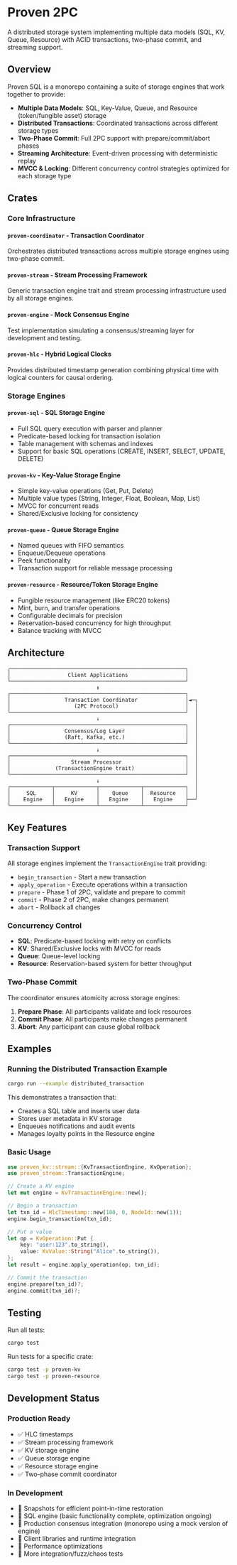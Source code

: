 # Proven 2PC

A distributed storage system implementing multiple data models (SQL, KV, Queue, Resource) with ACID transactions, two-phase commit, and streaming support.

## Overview

Proven SQL is a monorepo containing a suite of storage engines that work together to provide:

- **Multiple Data Models**: SQL, Key-Value, Queue, and Resource (token/fungible asset) storage
- **Distributed Transactions**: Coordinated transactions across different storage types
- **Two-Phase Commit**: Full 2PC support with prepare/commit/abort phases
- **Streaming Architecture**: Event-driven processing with deterministic replay
- **MVCC & Locking**: Different concurrency control strategies optimized for each storage type

## Crates

### Core Infrastructure

#### `proven-coordinator` - Transaction Coordinator
Orchestrates distributed transactions across multiple storage engines using two-phase commit.

#### `proven-stream` - Stream Processing Framework
Generic transaction engine trait and stream processing infrastructure used by all storage engines.

#### `proven-engine` - Mock Consensus Engine
Test implementation simulating a consensus/streaming layer for development and testing.

#### `proven-hlc` - Hybrid Logical Clocks
Provides distributed timestamp generation combining physical time with logical counters for causal ordering.

### Storage Engines

#### `proven-sql` - SQL Storage Engine
- Full SQL query execution with parser and planner
- Predicate-based locking for transaction isolation
- Table management with schemas and indexes
- Support for basic SQL operations (CREATE, INSERT, SELECT, UPDATE, DELETE)

#### `proven-kv` - Key-Value Storage Engine
- Simple key-value operations (Get, Put, Delete)
- Multiple value types (String, Integer, Float, Boolean, Map, List)
- MVCC for concurrent reads
- Shared/Exclusive locking for consistency

#### `proven-queue` - Queue Storage Engine
- Named queues with FIFO semantics
- Enqueue/Dequeue operations
- Peek functionality
- Transaction support for reliable message processing

#### `proven-resource` - Resource/Token Storage Engine
- Fungible resource management (like ERC20 tokens)
- Mint, burn, and transfer operations
- Configurable decimals for precision
- Reservation-based concurrency for high throughput
- Balance tracking with MVCC

## Architecture

```
┌───────────────────────────────────────────────────────┐
│                  Client Applications                  │
└───────────────────────────────────────────────────────┘
                            ↕
┌───────────────────────────────────────────────────────┐
│                 Transaction Coordinator               │◄─┐
│                    (2PC Protocol)                     │  │
└───────────────────────────────────────────────────────┘  │
                            ↓                              │
┌───────────────────────────────────────────────────────┐  │
│                 Consensus/Log Layer                   │  │
│                 (Raft, Kafka, etc.)                   │  │
└───────────────────────────────────────────────────────┘  │
                            ↓                              │
┌───────────────────────────────────────────────────────┐  │
│                   Stream Processor                    │  │
│              (TransactionEngine trait)                │  │
└───────────────────────────────────────────────────────┘  │
                            ↓                              │
┌─────────────┬─────────────┬─────────────┬─────────────┐  │
│     SQL     │     KV      │    Queue    │  Resource   │  │
│    Engine   │   Engine    │   Engine    │   Engine    ├──┘
└─────────────┴─────────────┴─────────────┴─────────────┘
```

## Key Features

### Transaction Support
All storage engines implement the `TransactionEngine` trait providing:
- `begin_transaction` - Start a new transaction
- `apply_operation` - Execute operations within a transaction
- `prepare` - Phase 1 of 2PC, validate and prepare to commit
- `commit` - Phase 2 of 2PC, make changes permanent
- `abort` - Rollback all changes

### Concurrency Control
- **SQL**: Predicate-based locking with retry on conflicts
- **KV**: Shared/Exclusive locks with MVCC for reads
- **Queue**: Queue-level locking
- **Resource**: Reservation-based system for better throughput

### Two-Phase Commit
The coordinator ensures atomicity across storage engines:
1. **Prepare Phase**: All participants validate and lock resources
2. **Commit Phase**: All participants make changes permanent
3. **Abort**: Any participant can cause global rollback

## Examples

### Running the Distributed Transaction Example

```bash
cargo run --example distributed_transaction
```

This demonstrates a transaction that:
- Creates a SQL table and inserts user data
- Stores user metadata in KV storage
- Enqueues notifications and audit events
- Manages loyalty points in the Resource engine

### Basic Usage

```rust
use proven_kv::stream::{KvTransactionEngine, KvOperation};
use proven_stream::TransactionEngine;

// Create a KV engine
let mut engine = KvTransactionEngine::new();

// Begin a transaction
let txn_id = HlcTimestamp::new(100, 0, NodeId::new(1));
engine.begin_transaction(txn_id);

// Put a value
let op = KvOperation::Put {
    key: "user:123".to_string(),
    value: KvValue::String("Alice".to_string()),
};
let result = engine.apply_operation(op, txn_id);

// Commit the transaction
engine.prepare(txn_id)?;
engine.commit(txn_id)?;
```

## Testing

Run all tests:
```bash
cargo test
```

Run tests for a specific crate:
```bash
cargo test -p proven-kv
cargo test -p proven-resource
```

## Development Status

### Production Ready
- ✅ HLC timestamps
- ✅ Stream processing framework
- ✅ KV storage engine
- ✅ Queue storage engine
- ✅ Resource storage engine
- ✅ Two-phase commit coordinator

### In Development
- 🚧 Snapshots for efficient point-in-time restoration
- 🚧 SQL engine (basic functionality complete, optimization ongoing)
- 🚧 Production consensus integration (monorepo using a mock version of engine)
- 🚧 Client libraries and runtime integration
- 🚧 Performance optimizations
- 🚧 More integration/fuzz/chaos tests
